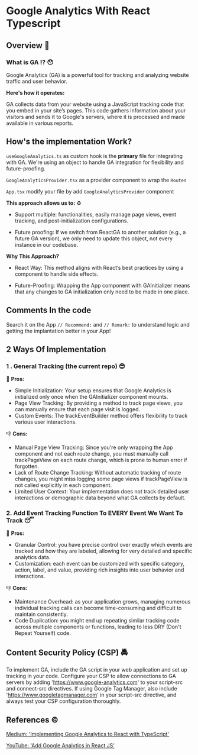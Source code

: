 # Google Analytics With React Typescript

## Overview :eyes:
### What is GA :interrobang: :hushed:
Google Analytics (GA) is a powerful tool for tracking and analyzing website traffic and user behavior.

 **Here's how it operates:**

GA collects data from your website using a JavaScript tracking code that you embed in your site’s pages. This code gathers information about your visitors and sends it to Google's servers, where it is processed and made available in various reports.

## How's the implementation Work?

`useGoogleAnalytics.ts`  as custom hook is the **primary** file for integrating with GA.
We're using an object to handle GA integration for flexibility and future-proofing.

`GoogleAnalyticsProvider.tsx` as a provider component to wrap the `Routes` 

`App.tsx` modify your file by add `GoogleAnalyticsProvider` component 

**This approach allows us to:** :recycle: 

* Support multiple: functionalities, easily manage page views, event tracking, and post-initialization configurations.

* Future proofing: If we switch from ReactGA to another solution (e.g., a future GA version), we only need to update this object, not every instance in our codebase.

**Why This Approach?**

* React Way: This method aligns with React’s best practices by using a component to handle side effects.

* Future-Proofing: Wrapping the App component with GAInitializer means that any changes to GA initialization only need to be made in one place.

## Comments In the code
Search it on the App `// Recommend:` and `// Remark:` to understand logic and getting the implantation better in your App!


## 2 Ways Of Implementation

### 1 . General Tracking (the current repo) :sunglasses:

:muscle: **Pros:**
* Simple Initialization: Your setup ensures that Google Analytics is initialized only once when the GAInitializer component mounts.
* Page View Tracking: By providing a method to track page views, you can manually ensure that each page visit is logged.
* Custom Events: The trackEventBuilder method offers flexibility to track various user interactions.

:-1: **Cons:**
* Manual Page View Tracking: Since you're only wrapping the App component and not each route change, you must manually call trackPageView on each route change, which is prone to human error if forgotten.
* Lack of Route Change Tracking: Without automatic tracking of route changes, you might miss logging some page views if trackPageView is not called explicitly in each component.
* Limited User Context: Your implementation does not track detailed user interactions or demographic data beyond what GA collects by default.

### 2. Add Event Tracking Function To EVERY Event We Want To Track :sleeping:

:muscle: **Pros:**

* Granular Control: you have precise control over exactly which events are tracked and how they are labeled, allowing for very detailed and specific analytics data.
* Customization: each event can be customized with specific category, action, label, and value, providing rich insights into user behavior and interactions.

:-1: **Cons:**

* Maintenance Overhead: as your application grows, managing numerous individual tracking calls can become time-consuming and difficult to maintain consistently.
* Code Duplication: you might end up repeating similar tracking code across multiple components or functions, leading to less DRY (Don't Repeat Yourself) code.

## Content Security Policy (CSP) :oncoming_police_car:

To implement GA, include the GA script in your web application and set up tracking in your code. Configure your CSP to allow connections to GA servers by adding 'https://www.google-analytics.com' to your script-src and connect-src directives. If using Google Tag Manager, also include 'https://www.googletagmanager.com' in your script-src directive, and always test your CSP configuration thoroughly.


## References :copyright:


[Medium: 'Implementing Google Analytics to React with TypeScript'](https://undercontr.medium.com/implementing-google-analytics-to-react-with-typescript-d36909726b38)


[YouTube: 'Add Google Analytics in React JS'](https://www.youtube.com/watch?v=iX0nulueBvU)


